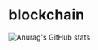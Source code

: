 # blockchain

![Anurag's GitHub stats](https://github-readme-stats.vercel.app/api?username=Shobhitsky1144&theme=dark&show_icons=true)
